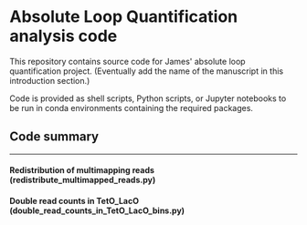 # Absolute Loop Quantification analysis code

This repository contains source code for James' absolute loop quantification project. (Eventually add the name of the manuscript in this introduction section.)

Code is provided as shell scripts, Python scripts, or Jupyter notebooks to be run in conda environments containing the required packages.


## Code summary
__________________

#### Redistribution of multimapping reads (redistribute_multimapped_reads.py)

#### Double read counts in TetO_LacO (double_read_counts_in_TetO_LacO_bins.py)

